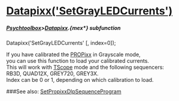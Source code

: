 # [Datapixx('SetGrayLEDCurrents')](Datapixx-SetGrayLEDCurrents) 
##### [Psychtoolbox](Psychtoolbox)>[Datapixx](Datapixx).{mex*} subfunction

Datapixx('SetGrayLEDCurrents' [, index=0]);

If you have calibrated the [PROPixx](PROPixx) in Grayscale mode,  
you can use this function to load your calibrated currents.  
This will work with [TScope](TScope) mode and the following sequencers:  
RB3D, QUAD12X, GREY720, GREY3X.  
Index can be 0 or 1, depending on which calibration to load.  


###See also:
[SetPropixxDlpSequenceProgram](Datapixx-SetPropixxDlpSequenceProgram)
